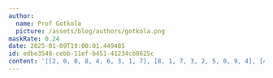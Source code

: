```yaml
---
author:
  name: Prof Gotkola
  picture: /assets/blog/authors/gotkola.png
maskRate: 0.24
date: 2025-01-09T19:00:01.449485
id: edbe3548-cebb-11ef-b451-41234cb8625c
content: '[[2, 0, 0, 8, 4, 6, 3, 1, 7], [8, 1, 7, 3, 2, 5, 0, 9, 4], [4, 0, 6, 7, 9, 0, 5, 8, 2], [9, 0, 2, 0, 5, 3, 7, 6, 8], [0, 5, 8, 6, 0, 0, 0, 4, 1], [7, 6, 1, 4, 8, 2, 9, 3, 0], [0, 7, 3, 0, 1, 8, 4, 2, 6], [1, 0, 9, 0, 6, 4, 8, 0, 3], [0, 0, 4, 2, 3, 7, 1, 5, 9]]'
---
```

